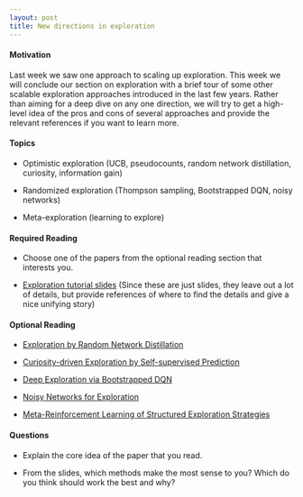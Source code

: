 ```yaml
---
layout: post
title: New directions in exploration
---
```


#### Motivation

Last week we saw one approach to scaling up exploration. This week we
will conclude our section on exploration with a brief tour of some other
scalable exploration approaches introduced in the last few years. Rather
than aiming for a deep dive on any one direction, we will try to get a
high-level idea of the pros and cons of several approaches and provide
the relevant references if you want to learn more.

<!--more-->

#### Topics

-   Optimistic exploration (UCB, pseudocounts, random network
    distillation, curiosity, information gain)

-   Randomized exploration (Thompson sampling, Bootstrapped DQN, noisy
    networks)

-   Meta-exploration (learning to explore)

#### Required Reading

-   Choose one of the papers from the optional reading section that
    interests you.

-   [Exploration tutorial
    slides](https://rlgammazero.github.io/docs/2020_AAAI_tut_part3.pdf)
    (Since these are just slides, they leave out a lot of details, but
    provide references of where to find the details and give a nice
    unifying story)

#### Optional Reading

-   [Exploration by Random Network
    Distillation](https://arxiv.org/abs/1810.12894)

-   [Curiosity-driven Exploration by Self-supervised
    Prediction](https://pathak22.github.io/noreward-rl/resources/icml17.pdf)

-   [Deep Exploration via Bootstrapped
    DQN](https://arxiv.org/abs/1602.04621)

-   [Noisy Networks for Exploration](https://arxiv.org/abs/1706.10295)

-   [Meta-Reinforcement Learning of Structured Exploration
    Strategies](http://papers.nips.cc/paper/7776-meta-reinforcement-learning-of-structured-exploration-strategies.pdf)

#### Questions

-   Explain the core idea of the paper that you read.

-   From the slides, which methods make the most sense to you? Which do
    you think should work the best and why?